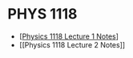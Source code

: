 # PHYS 1118

* [[Physics 1118 Lecture 1 Notes]]
* [[Physics 1118 Lecture 2 Notes]]

[//begin]: # "Autogenerated link references for markdown compatibility"
[Physics 1118 Lecture 1 Notes]: physics-1118-lecture-1-notes "Physics 1118 Lecture 1 Notes"
[//end]: # "Autogenerated link references"